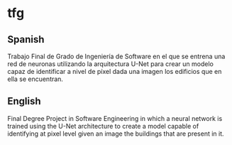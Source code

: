 # tfg
## Spanish
Trabajo Final de Grado de Ingeniería de Software en el que se entrena una red de neuronas utilizando la arquitectura U-Net para crear un modelo capaz de identificar a nivel de píxel dada una imagen los edificios que en ella se encuentran.
## English
Final Degree Project in Software Engineering in which a neural network is trained using the U-Net architecture to create a model capable of identifying at pixel level given an image the buildings that are present in it.
